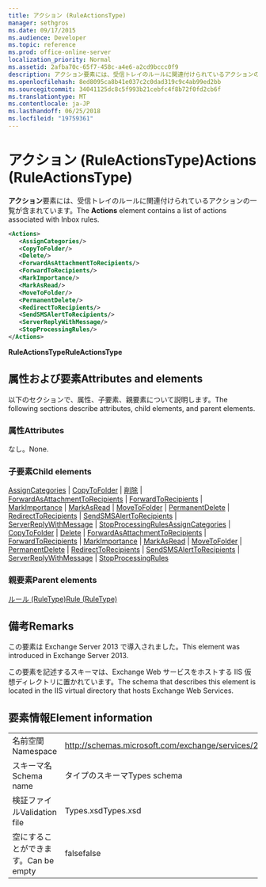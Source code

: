 ```yaml
---
title: アクション (RuleActionsType)
manager: sethgros
ms.date: 09/17/2015
ms.audience: Developer
ms.topic: reference
ms.prod: office-online-server
localization_priority: Normal
ms.assetid: 2afba70c-65f7-458c-a4e6-a2cd9bccc0f9
description: アクション要素には、受信トレイのルールに関連付けられているアクションの一覧が含まれています。
ms.openlocfilehash: 8ed8095ca8b41e037c2c0dad319c9c4ab99ed2bb
ms.sourcegitcommit: 34041125dc8c5f993b21cebfc4f8b72f0fd2cb6f
ms.translationtype: MT
ms.contentlocale: ja-JP
ms.lasthandoff: 06/25/2018
ms.locfileid: "19759361"
---
```

# <a name="actions-ruleactionstype"></a><span data-ttu-id="58707-103">アクション (RuleActionsType)</span><span class="sxs-lookup"><span data-stu-id="58707-103">Actions (RuleActionsType)</span></span>

<span data-ttu-id="58707-104">**アクション**要素には、受信トレイのルールに関連付けられているアクションの一覧が含まれています。</span><span class="sxs-lookup"><span data-stu-id="58707-104">The **Actions** element contains a list of actions associated with Inbox rules.</span></span> 
  
```XML
<Actions>
   <AssignCategories/>
   <CopyToFolder/>
   <Delete/>
   <ForwardAsAttachmentToRecipients/>
   <ForwardToRecipients/>
   <MarkImportance/>
   <MarkAsRead/>
   <MoveToFolder/>
   <PermanentDelete/>
   <RedirectToRecipients/>
   <SendSMSAlertToRecipients/>
   <ServerReplyWithMessage/>
   <StopProcessingRules/>
</Actions>
```

 <span data-ttu-id="58707-105">**RuleActionsType**</span><span class="sxs-lookup"><span data-stu-id="58707-105">**RuleActionsType**</span></span>
## <a name="attributes-and-elements"></a><span data-ttu-id="58707-106">属性および要素</span><span class="sxs-lookup"><span data-stu-id="58707-106">Attributes and elements</span></span>

<span data-ttu-id="58707-107">以下のセクションで、属性、子要素、親要素について説明します。</span><span class="sxs-lookup"><span data-stu-id="58707-107">The following sections describe attributes, child elements, and parent elements.</span></span>
  
### <a name="attributes"></a><span data-ttu-id="58707-108">属性</span><span class="sxs-lookup"><span data-stu-id="58707-108">Attributes</span></span>

<span data-ttu-id="58707-109">なし。</span><span class="sxs-lookup"><span data-stu-id="58707-109">None.</span></span>
  
### <a name="child-elements"></a><span data-ttu-id="58707-110">子要素</span><span class="sxs-lookup"><span data-stu-id="58707-110">Child elements</span></span>

<span data-ttu-id="58707-111">[AssignCategories](assigncategories.md) | [CopyToFolder](copytofolder.md) | [削除](delete.md) | [ForwardAsAttachmentToRecipients](forwardasattachmenttorecipients.md) | [ForwardToRecipients](forwardtorecipients.md) | [MarkImportance](markimportance.md) | [MarkAsRead](markasread.md)  |  [MoveToFolder](movetofolder.md) | [PermanentDelete](permanentdelete.md) | [RedirectToRecipients](redirecttorecipients.md) | [SendSMSAlertToRecipients](sendsmsalerttorecipients.md) | [ServerReplyWithMessage](serverreplywithmessage.md)  |  [StopProcessingRules](stopprocessingrules.md)</span><span class="sxs-lookup"><span data-stu-id="58707-111">[AssignCategories](assigncategories.md) | [CopyToFolder](copytofolder.md) | [Delete](delete.md) | [ForwardAsAttachmentToRecipients](forwardasattachmenttorecipients.md) | [ForwardToRecipients](forwardtorecipients.md) | [MarkImportance](markimportance.md) | [MarkAsRead](markasread.md) | [MoveToFolder](movetofolder.md) | [PermanentDelete](permanentdelete.md) | [RedirectToRecipients](redirecttorecipients.md) | [SendSMSAlertToRecipients](sendsmsalerttorecipients.md) | [ServerReplyWithMessage](serverreplywithmessage.md) | [StopProcessingRules](stopprocessingrules.md)</span></span>
  
### <a name="parent-elements"></a><span data-ttu-id="58707-112">親要素</span><span class="sxs-lookup"><span data-stu-id="58707-112">Parent elements</span></span>

[<span data-ttu-id="58707-113">ルール (RuleType)</span><span class="sxs-lookup"><span data-stu-id="58707-113">Rule (RuleType)</span></span>](rule-ruletype.md)
  
## <a name="remarks"></a><span data-ttu-id="58707-114">備考</span><span class="sxs-lookup"><span data-stu-id="58707-114">Remarks</span></span>

<span data-ttu-id="58707-115">この要素は Exchange Server 2013 で導入されました。</span><span class="sxs-lookup"><span data-stu-id="58707-115">This element was introduced in Exchange Server 2013.</span></span>
  
<span data-ttu-id="58707-116">この要素を記述するスキーマは、Exchange Web サービスをホストする IIS 仮想ディレクトリに置かれています。</span><span class="sxs-lookup"><span data-stu-id="58707-116">The schema that describes this element is located in the IIS virtual directory that hosts Exchange Web Services.</span></span>
  
## <a name="element-information"></a><span data-ttu-id="58707-117">要素情報</span><span class="sxs-lookup"><span data-stu-id="58707-117">Element information</span></span>

|||
|:-----|:-----|
|<span data-ttu-id="58707-118">名前空間</span><span class="sxs-lookup"><span data-stu-id="58707-118">Namespace</span></span>  <br/> |http://schemas.microsoft.com/exchange/services/2006/types  <br/> |
|<span data-ttu-id="58707-119">スキーマ名</span><span class="sxs-lookup"><span data-stu-id="58707-119">Schema name</span></span>  <br/> |<span data-ttu-id="58707-120">タイプのスキーマ</span><span class="sxs-lookup"><span data-stu-id="58707-120">Types schema</span></span>  <br/> |
|<span data-ttu-id="58707-121">検証ファイル</span><span class="sxs-lookup"><span data-stu-id="58707-121">Validation file</span></span>  <br/> |<span data-ttu-id="58707-122">Types.xsd</span><span class="sxs-lookup"><span data-stu-id="58707-122">Types.xsd</span></span>  <br/> |
|<span data-ttu-id="58707-123">空にすることができます。</span><span class="sxs-lookup"><span data-stu-id="58707-123">Can be empty</span></span>  <br/> |<span data-ttu-id="58707-124">false</span><span class="sxs-lookup"><span data-stu-id="58707-124">false</span></span>  <br/> |
   

